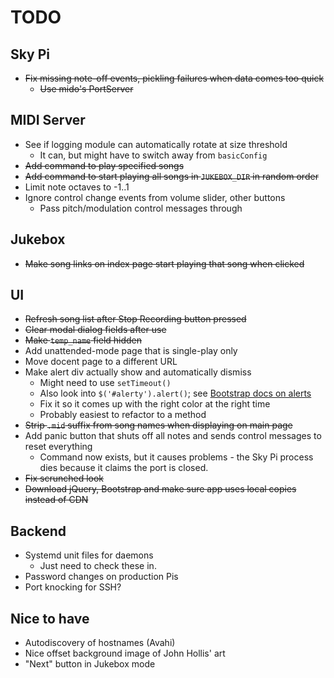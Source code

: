 # TODO

## Sky Pi
* ~~Fix missing note-off events, pickling failures when data comes too quick~~
    * ~~Use mido's PortServer~~

## MIDI Server
* See if logging module can automatically rotate at size threshold
    * It can, but might have to switch away from `basicConfig`
* ~~Add command to play specified songs~~
* ~~Add command to start playing all songs in `JUKEBOX_DIR` in random order~~
* Limit note octaves to -1..1
* Ignore control change events from volume slider, other buttons
    * Pass pitch/modulation control messages through

## Jukebox
* ~~Make song links on index page start playing that song when clicked~~

## UI
* ~~Refresh song list after Stop Recording button pressed~~
* ~~Clear modal dialog fields after use~~
* ~~Make `temp_name` field hidden~~
* Add unattended-mode page that is single-play only
* Move docent page to a different URL
* Make alert div actually show and automatically dismiss
    * Might need to use `setTimeout()`
    * Also look into `$('#alerty').alert()`; see [Bootstrap docs on alerts](https://getbootstrap.com/docs/4.0/components/alerts/)
    * Fix it so it comes up with the right color at the right time
    * Probably easiest to refactor to a method
* ~~Strip `.mid` suffix from song names when displaying on main page~~
* Add panic button that shuts off all notes and sends control messages to reset everything
    * Command now exists, but it causes problems - the Sky Pi process dies because it claims the port is closed.
* ~~Fix scrunched look~~
* ~~Download jQuery, Bootstrap and make sure app uses local copies instead of CDN~~

## Backend
* Systemd unit files for daemons
    * Just need to check these in.
* Password changes on production Pis
* Port knocking for SSH?

## Nice to have
* Autodiscovery of hostnames (Avahi)
* Nice offset background image of John Hollis' art
* "Next" button in Jukebox mode
